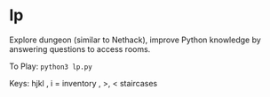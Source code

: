 # lp

Explore dungeon (similar to Nethack), improve Python knowledge by answering questions to access rooms.

To Play: `python3 lp.py`

Keys: hjkl , i = inventory , >, < staircases
